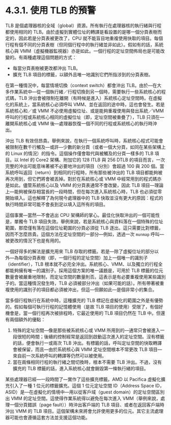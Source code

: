 # 4.3.1. 使用 TLB 的預警

TLB 是個處理器核的全域（global）資源。所有執行在處理器核的執行緒與行程都使用相同的 TLB。由於虛擬到實體位址的轉譯是看設置的是哪一個分頁表樹而定的，因此若是分頁表被更改了，CPU 就不能盲目地重複使用快取的項目。每個行程有個不同的分頁表樹（但同個行程中的執行緒並非如此）。假如有的話，系統核心與 VMM（虛擬機器監視器）亦是如此。一個行程的定址空間佈局也是可能改變的。有兩種處理這個問題的方式：

* 每當分頁表樹被更改都沖出 TLB。
* 擴充 TLB 項目的標籤，以額外且唯一地識別它們所指涉到的分頁表樹。

在第一種情況中，每當情境切換（context switch）都會沖出 TLB。由於––在大多作業系統中––從一個執行緒／行程切換到另一個時，需要執行一些系統核心的程式碼，TLB 沖出會被限制在離開（有時候是進入）系統核心定址空間時。在虛擬化的系統上，當系統核心必須呼叫 VMM、並在返回的途中時，這也會發生。若是系統核心和／或 VMM 不必使用虛擬位址、或是能夠重複使用與發出系統／VMM 呼叫的行程或系統核心相同的虛擬位址（即，定址空間被重疊了），TLB 只須在––離開系統核心或 VMM 後––處理器恢復一個不同的行程或系統核心的執行時沖出。

沖出 TLB 有效但昂貴。舉例來說，在執行一個系統呼叫時，系統核心程式可能會被限制在數千行觸及––或許––少數的新分頁（或者一個大分頁，如同在某些架構上的 Linux 的情況）的指令。這個操作僅會取代與被觸及的分頁一樣多的 TLB 項目。以 Intel 的 Core2 架構、附加它的 128 ITLB 與 256 DTLB 的項目而言，一次完整的沖出可能意味著被不必要地沖出的項目（分別）會超過 100 與 200 個。當系統呼叫返回（return）到相同的行程時，所有那些被沖出的 TLB 項目都能夠被再次用到，但它們將會被丟掉。對於在系統核心或 VMM 中經常用到的程式碼亦是如此。儘管系統核心以及 VMM 的分頁表通常不會改變，因此 TLB 項目––理論上––能夠被保存相當長的一段時間，但在每次進入系統核心時，TLB 也必須從零開始填入。這也解釋了為何現今處理器中的 TLB 快取並沒有更大的原因：程式的執行時間非常可能不會長到足以填入這所有的項目。

這個事實––當然––不會逃出 CPU 架構師的掌心。最佳化快取沖出的一個可能性是，單獨令 TLB 項目失效。舉例來說，若是系統核心與資料落在一個特殊的位址範圍，那麼僅有落在這個位址範圍的分頁必須從 TLB 逐出。這只需要比對標籤，因而不怎麼昂貴。這個方法在定址空間的一部分––例如，透過一次 `munmap` 呼叫––被更改的情況下也是有用的。

一個好得多的解法是擴充用來 TLB 存取的標籤。若是––除了虛擬位址的部分以外––為每個分頁表樹（即，一個行程的定址空間）加上一個唯一的識別子（identifier），TLB 根本就不必完全沖出。系統核心、VMM、以及獨立的行程全都能夠擁有唯一的識別子。採用這個方案的唯一議題是，可用於 TLB 標籤的位元數量會被嚴重地限制，而定址空間的數量則否。這表示是有必要重複使用某些識別子的。當這種情況發生時，TLB 必須被部分沖出（如果可能的話）。所有帶著被重複使用的識別子的項目都必須被沖出，但這––但願如此––是個非常小的集合。

當多個行程執行在系統中時，這種擴充的 TLB 標記在虛擬化的範圍之外是有優勢的。假如每個可執行行程的記憶體使用（是故 TLB 項目的使用）受限了，有個好機會是，當一個行程再次被排程時，它最近使用的 TLB 項目仍然在 TLB 中。但還有兩個額外的優點：

1. 特殊的定址空間––像是那些被系統核心或 VMM 所用到的––通常只會被進入一段很短的時間；後續的控制經常是返回到啟動這次進入的定址空間。沒有標籤的話，便會執行一或兩次 TLB 沖出。有標籤的話，呼叫定址空間的快取轉譯會被保留，而且––由於系統核心與 VMM 定址空間根本不常更改 TLB 項目––來自前一次系統呼叫的轉譯等仍然可以被使用。
2. 當在兩條相同行程的執行緒之間切換時，根本不需要 TLB 沖出。不過，沒有擴充的 TLB 標籤的話，進入系統核心就會銷毀第一條執行緒的項目。

某些處理器已經––一段時間了––實作了這些擴充標籤。AMD 以 Pacifica 虛擬化擴充引入了一種 1 位元的標籤擴充。這個 1 位元定址空間 ID（Address Space ID，ASID）是––在虛擬化的情境中––用以從客戶域（guest domain）的定址空間區別出 VMM 的定址空間。這使得作業系統得以避免在每次進入 VMM（舉例來說，處理一個分頁錯誤〔page fault〕）時沖出客戶端的 TLB 項目、或者在返回客戶端時沖出 VMM 的 TLB 項目。這個架構未來將會允許使用更多的位元。其它主流處理器可能也會遵循這套方法並支援這個功能。

